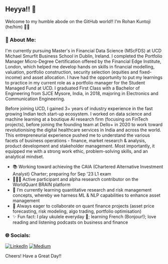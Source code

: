 ## Heyya!! 👋

Welcome to my humble abode on the GitHub world!! I'm Rohan Kuntoji (he/him) 👨‍🎓  

### 💫 About Me:
I'm currently pursuing Master's in Financial Data Science (MScFDS) at UCD Michael Smurfit Business School in Dublin, Ireland. I completed the Portfolio Manager Micro-Degree Certification offered by the Financial Edge Institute, London, which helped me develop hands on skills in financial modelling, valuation, portfolio construction, security selection (equities and fixed-income) and asset allocation. I have had the opportunity to put my learnings to practice in my current role as a portfolio manager for the Student Managed Fund at UCD. I graduated First Class with a Bachelor of Engineering from SJCE Mysore, India, in 2018, majoring in Electronics and Communication Engineering.

Before joining UCD, I gained 3+ years of industry experience in the fast growing Indian tech start-up ecosystem. I worked on data science and machine learning at a boutique AI research firm (focusing on FinTech projects), before joining the founding team at Dello+ in 2020 to work toward revolutionising the digital healthcare services in India and across the world. This entrepreneurial experience pushed me to understand the various facets of business operations - finance, market research & analysis, product development and stakeholder management. Most importantly, it equipped me with a strong work ethic, problem-solving skills, and an analytical mindset.

* 📚 Working toward achieving the CAIA (Chartered Alternative Investment Analyst) Charter; preparing for Sep '23 L1 exam
* 👨🏻‍💻 Active participant and alpha research contributor on the WorldQuant BRAIN platform    
* 🌱 I’m currently learning quantitative research and risk management concepts, whereby we harness ML & NLP capabilities to enhance asset management 
* 🤝 Always eager to collaborate on quant finance projects (asset price forecasting, risk modeling, algo trading, portfolio optimisation) 
* ✨ Fun fact: I play ukulele everyday 🎸; learning French (Bonjour!); love reading and listening podcasts on business and finance 

### 🌐 Socials:
[![LinkedIn](https://img.shields.io/badge/LinkedIn-%230077B5.svg?logo=linkedin&logoColor=white)](https://www.linkedin.com/in/rohankuntoji/) [![Medium](https://img.shields.io/badge/Medium-12100E?logo=medium&logoColor=white)](https://medium.com/@rohan.kuntoji) 

Cheers! Have a Great Day!! 


<!--
**kuntojirohan/kuntojirohan** is a ✨ _special_ ✨ repository because its `README.md` (this file) appears on your GitHub profile.

Here are some ideas to get you started:

- 🔭 I’m currently working on ...
- 🌱 I’m currently learning ...
- 👯 I’m looking to collaborate on ...
- 🤔 I’m looking for help with ...
- 💬 Ask me about ...
- 📫 How to reach me: ...
- 😄 Pronouns: ...
- ⚡ Fun fact: ...
-->
